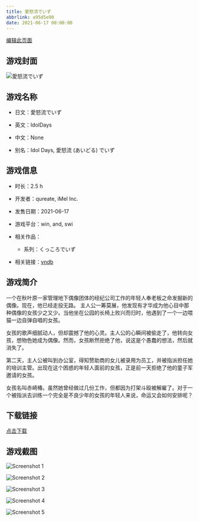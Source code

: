 ```yaml
---
title: 愛怒流でいず
abbrlink: a95d5e90
date: 2021-06-17 00:00:00
---
```

[编辑此页面](https://github.com/ACG-3/ADV3-source/blob/main/source/_posts/games/%E6%84%9B%E6%80%92%E6%B5%81%E3%81%A7%E3%81%84%E3%81%9A.md)

## 游戏封面

![愛怒流でいず](https://pan.timero.xyz/d/onedrive/img_lib_001/%E6%84%9B%E6%80%92%E6%B5%81%E3%81%A7%E3%81%84%E3%81%9A_cover.avif)


## 游戏名称

- 日文：愛怒流でいず
- 英文：IdolDays
- 中文：None

- 别名：Idol Days, 愛怒流 (あいどる) でいず


## 游戏信息

- 时长：2.5 h
- 开发者：qureate, iMel Inc.
- 发售日期：2021-06-17
- 游戏平台：win, and, swi
- 相关作品：
   - 系列：くっころでいず

- 相关链接：[vndb](https://vndb.org/v31363)


## 游戏简介

一个在秋叶原一家管理地下偶像团体的经纪公司工作的年轻人奉老板之命发掘新的偶像。现在，他已经走投无路。
主人公一筹莫展，他发现有才华成为他心目中那种偶像的女孩少之又少。当他坐在公园的长椅上败兴而归时，他遇到了一个一边喂猫一边自弹自唱的女孩。

女孩的歌声细腻动人，但却震撼了他的心灵。主人公的心瞬间被偷走了，他转向女孩，想物色她成为偶像。然而，女孩断然拒绝了他，说这是个愚蠢的想法，然后就消失了。

第二天，主人公被叫到办公室，得知赞助商的女儿被录用为员工，并被指派担任她的培训主管。出现在这个困惑的年轻人面前的女孩，正是前一天拒绝了他的童子军邀请的女孩。

女孩名叫赤崎椿。虽然她曾经做过几份工作，但都因为打架斗殴被解雇了。对于一个被指派去训练一个完全是不良少年的女孩的年轻人来说，命运又会如何安排呢？




## 下载链接

[点击下载](https://pan.timero.xyz/onedrive/adv_lib_001/%E6%84%9B%E6%80%92%E6%B5%81%E3%81%A7%E3%81%84%E3%81%9A)


## 游戏截图


![Screenshot 1](https://pan.timero.xyz/d/onedrive/img_lib_001/%E6%84%9B%E6%80%92%E6%B5%81%E3%81%A7%E3%81%84%E3%81%9A_Screenshot_1.avif)

![Screenshot 2](https://pan.timero.xyz/d/onedrive/img_lib_001/%E6%84%9B%E6%80%92%E6%B5%81%E3%81%A7%E3%81%84%E3%81%9A_Screenshot_2.avif)

![Screenshot 3](https://pan.timero.xyz/d/onedrive/img_lib_001/%E6%84%9B%E6%80%92%E6%B5%81%E3%81%A7%E3%81%84%E3%81%9A_Screenshot_3.avif)

![Screenshot 4](https://pan.timero.xyz/d/onedrive/img_lib_001/%E6%84%9B%E6%80%92%E6%B5%81%E3%81%A7%E3%81%84%E3%81%9A_Screenshot_4.avif)

![Screenshot 5](https://pan.timero.xyz/d/onedrive/img_lib_001/%E6%84%9B%E6%80%92%E6%B5%81%E3%81%A7%E3%81%84%E3%81%9A_Screenshot_5.avif)

